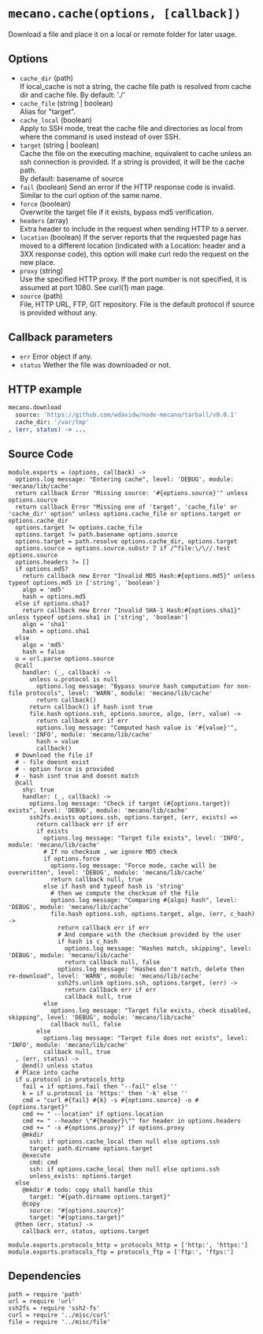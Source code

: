 
# `mecano.cache(options, [callback])`

Download a file and place it on a local or remote folder for later usage.

## Options

*   `cache_dir` (path)   
    If local_cache is not a string, the cache file path is resolved from cache dir and cache file.
    By default: './'   
*   `cache_file` (string | boolean)   
    Alias for "target".   
*   `cache_local` (boolean)   
    Apply to SSH mode, treat the cache file and directories as local from where
    the command is used instead of over SSH.   
*   `target` (string | boolean)   
    Cache the file on the executing machine, equivalent to cache unless an ssh connection is
    provided. If a string is provided, it will be the cache path.   
    By default: basename of source   
*   `fail` (boolean)
    Send an error if the HTTP response code is invalid. Similar to the curl
    option of the same name.   
*   `force` (boolean)   
    Overwrite the target file if it exists, bypass md5 verification.   
*   `headers` (array)   
    Extra header  to include in the request when sending HTTP to a server.   
*   `location` (boolean)
    If the server reports that the requested page has moved to a different
    location (indicated with a Location: header and a 3XX response code), this
    option will make curl redo the request on the new place.
*   `proxy` (string)   
    Use the specified HTTP proxy. If the port number is not specified, it is
    assumed at port 1080. See curl(1) man page.   
*   `source` (path)   
    File, HTTP URL, FTP, GIT repository. File is the default protocol if source
    is provided without any.   

## Callback parameters

*   `err`
    Error object if any.
*   `status`
    Wether the file was downloaded or not.

## HTTP example

```coffee
mecano.download
  source: 'https://github.com/wdavidw/node-mecano/tarball/v0.0.1'
  cache_dir: '/var/tmp'
, (err, status) -> ...
```

## Source Code

    module.exports = (options, callback) ->
      options.log message: "Entering cache", level: 'DEBUG', module: 'mecano/lib/cache'
      return callback Error "Missing source: '#{options.source}'" unless options.source
      return callback Error "Missing one of 'target', 'cache_file' or 'cache_dir' option" unless options.cache_file or options.target or options.cache_dir
      options.target ?= options.cache_file
      options.target ?= path.basename options.source
      options.target = path.resolve options.cache_dir, options.target
      options.source = options.source.substr 7 if /^file:\/\//.test options.source
      options.headers ?= []
      if options.md5?
        return callback new Error "Invalid MD5 Hash:#{options.md5}" unless typeof options.md5 in ['string', 'boolean']
        algo = 'md5'
        hash = options.md5
      else if options.sha1?
        return callback new Error "Invalid SHA-1 Hash:#{options.sha1}" unless typeof options.sha1 in ['string', 'boolean']
        algo = 'sha1'
        hash = options.sha1
      else
        algo = 'md5'
        hash = false
      u = url.parse options.source
      @call
        handler: (_, callback) ->
          unless u.protocol is null
            options.log message: "Bypass source hash computation for non-file protocols", level: 'WARN', module: 'mecano/lib/cache'
            return callback()
          return callback() if hash isnt true
          file.hash options.ssh, options.source, algo, (err, value) ->
            return callback err if err
            options.log message: "Computed hash value is '#{value}'", level: 'INFO', module: 'mecano/lib/cache'
            hash = value
            callback()
      # Download the file if
      # - file doesnt exist
      # - option force is provided
      # - hash isnt true and doesnt match
      @call
        shy: true
        handler: (_, callback) ->
          options.log message: "Check if target (#{options.target}) exists", level: 'DEBUG', module: 'mecano/lib/cache'
          ssh2fs.exists options.ssh, options.target, (err, exists) =>
            return callback err if err
            if exists
              options.log message: "Target file exists", level: 'INFO', module: 'mecano/lib/cache'
              # If no checksum , we ignore MD5 check
              if options.force
                options.log message: "Force mode, cache will be overwritten", level: 'DEBUG', module: 'mecano/lib/cache'
                return callback null, true
              else if hash and typeof hash is 'string'
                # then we compute the checksum of the file
                options.log message: "Comparing #{algo} hash", level: 'DEBUG', module: 'mecano/lib/cache'
                file.hash options.ssh, options.target, algo, (err, c_hash) ->
                  return callback err if err
                  # And compare with the checksum provided by the user
                  if hash is c_hash
                    options.log message: "Hashes match, skipping", level: 'DEBUG', module: 'mecano/lib/cache'
                    return callback null, false
                  options.log message: "Hashes don't match, delete then re-download", level: 'WARN', module: 'mecano/lib/cache'
                  ssh2fs.unlink options.ssh, options.target, (err) ->
                    return callback err if err
                    callback null, true
              else
                options.log message: "Target file exists, check disabled, skipping", level: 'DEBUG', module: 'mecano/lib/cache'
                callback null, false
            else
              options.log message: "Target file does not exists", level: 'INFO', module: 'mecano/lib/cache'
              callback null, true
      , (err, status) ->
        @end() unless status
      # Place into cache
      if u.protocol in protocols_http
        fail = if options.fail then "--fail" else ''
        k = if u.protocol is 'https:' then '-k' else ''
        cmd = "curl #{fail} #{k} -s #{options.source} -o #{options.target}"
        cmd += " --location" if options.location
        cmd += " --header \"#{header}\"" for header in options.headers
        cmd += " -x #{options.proxy}" if options.proxy
        @mkdir
          ssh: if options.cache_local then null else options.ssh
          target: path.dirname options.target
        @execute
          cmd: cmd
          ssh: if options.cache_local then null else options.ssh
          unless_exists: options.target
      else
        @mkdir # todo: copy shall handle this
          target: "#{path.dirname options.target}"
        @copy
          source: "#{options.source}"
          target: "#{options.target}"
      @then (err, status) ->
        callback err, status, options.target
      
    module.exports.protocols_http = protocols_http = ['http:', 'https:']
    module.exports.protocols_ftp = protocols_ftp = ['ftp:', 'ftps:']

## Dependencies

    path = require 'path'
    url = require 'url'
    ssh2fs = require 'ssh2-fs'
    curl = require '../misc/curl'
    file = require '../misc/file'

